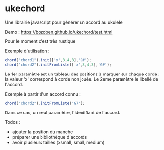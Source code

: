 # ukechord

Une librairie javascript pour générer un accord au ukulele.

Demo : https://bozoben.github.io/ukechord/test.html

Pour le moment c'est très rustique

Exemple d'utilisation :
```javascript
chord("chord1").init(['x',3,4,3],'G#');
chord("chord2").initFromListe(['x',3,4,3],'G#');
```
Le 1er paramètre est un tableau des positions à marquer sur chaque corde : la valeur 'x' correspond à corde non jouée.
Le 2eme paramètre le libellé de l'accord.

Exemple à partir d'un accord connu :
```javascript
chord("chord2").initFromListe('G7');
```
Dans ce cas, un seul paramètre, l'identifiant de l'accord.

Todos :
* ajouter la position du manche
* préparer une bibliothèque d'accords
* avoir plusieurs tailles (xsmall, small, medium)
